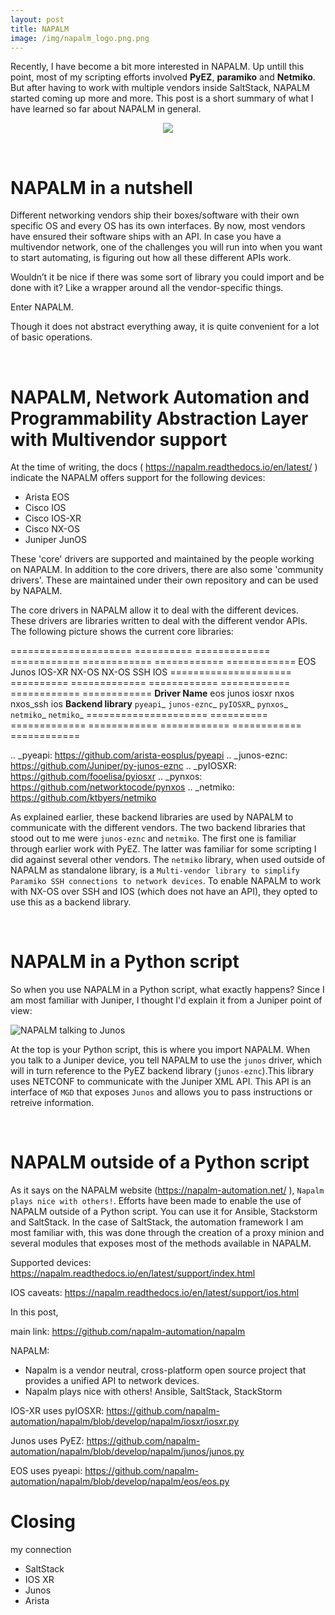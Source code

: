 ```yaml
---
layout: post
title: NAPALM
image: /img/napalm_logo.png.png
---
```


Recently, I have become a bit more interested in NAPALM. Up untill this point, most of my scripting efforts involved <b>PyEZ</b>, <b>paramiko</b> and <b>Netmiko</b>. But after having to work with multiple vendors inside SaltStack, NAPALM started coming up more and more. This post is a short summary of what I have learned so far about NAPALM in general.  

<p align="center">
  <img src="https://github.com/saidvandeklundert/saidvandeklundert.github.io/blob/napalm/img/napalm_logo.png">
</p>
<br>

NAPALM in a nutshell
====================

Different networking vendors ship their boxes/software with their own specific OS and every OS has its own interfaces. By now, most vendors have ensured their software ships with an API. In case you have a multivendor network, one of the challenges you will run into when you want to start automating, is figuring out how all these different APIs work.

Wouldn’t it be nice if there was some sort of library you could import and be done with it? Like a wrapper around all the vendor-specific things.

Enter NAPALM.

Though it does not abstract everything away, it is quite convenient for a lot of basic operations.

<br>

NAPALM, Network Automation and Programmability Abstraction Layer with Multivendor support
=========================================================================================


At the time of writing, the docs ( https://napalm.readthedocs.io/en/latest/ ) indicate the NAPALM offers support for the following devices:
- Arista EOS
- Cisco IOS
- Cisco IOS-XR
- Cisco NX-OS
- Juniper JunOS

These 'core' drivers are supported and maintained by the people working on NAPALM. In addition to the core drivers, there are also some 'community drivers'. These are maintained under their own repository and can be used by NAPALM.

The core drivers in NAPALM allow it to deal with the different devices. These drivers are libraries written to deal with the different vendor APIs. The following picture shows the current core libraries:

  =====================   ==========  =============   ============ ============  ============ ============
                          EOS         Junos           IOS-XR       NX-OS         NX-OS SSH    IOS
  =====================   ==========  =============   ============ ============  ============ ============
  **Driver Name**         eos         junos           iosxr        nxos          nxos_ssh     ios
  **Backend library**     `pyeapi`_   `junos-eznc`_   `pyIOSXR`_   `pynxos`_     `netmiko`_   `netmiko`_
  =====================   ==========  =============   ============ ============  ============ ============

.. _pyeapi: https://github.com/arista-eosplus/pyeapi
.. _junos-eznc: https://github.com/Juniper/py-junos-eznc
.. _pyIOSXR: https://github.com/fooelisa/pyiosxr
.. _pynxos: https://github.com/networktocode/pynxos
.. _netmiko: https://github.com/ktbyers/netmiko

As explained earlier, these backend libraries are used by NAPALM to communicate with the different vendors. The two backend libraries that stood out to me were `junos-eznc` and `netmiko`. The first one is familiar through earlier work with PyEZ. The latter was familiar for some scripting I did against several other vendors. The `netmiko` library, when used outside of NAPALM as standalone library, is a `Multi-vendor library to simplify Paramiko SSH connections to network devices`. To enable NAPALM to work with NX-OS over SSH and IOS (which does not have an API), they opted to use this as a backend library.

<br>

NAPALM in a Python script
=========================

So when you use NAPALM in a Python script, what exactly happens? Since I am most familiar with Juniper, I thought I'd explain it from a Juniper point of view:

![NAPALM talking to Junos](/img/napalm_talking_to_junos.png "NAPALM talking to Junos")

At the top is your Python script, this is where you import NAPALM. When you talk to a Juniper device, you tell NAPALM to use the `junos` driver, which will in turn reference to the PyEZ backend library (`junos-eznc`).This library uses NETCONF to communicate with the Juniper XML API. This API is an interface of `MGD` that exposes `Junos` and allows you to pass instructions or retreive information.

<br>

NAPALM outside of a Python script
=================================


As it says on the NAPALM website (https://napalm-automation.net/ ), `Napalm plays nice with others!`. Efforts have been made to enable the use of NAPALM outside of a Python script. You can use it for Ansible, Stackstorm and SaltStack. In the case of SaltStack, the automation framework I am most familiar with, this was done through the creation of a proxy minion and several modules that exposes most of the methods available in NAPALM.











Supported devices:
https://napalm.readthedocs.io/en/latest/support/index.html

IOS caveats:
https://napalm.readthedocs.io/en/latest/support/ios.html




In this post,

main link: https://github.com/napalm-automation/napalm





NAPALM:
- Napalm is a vendor neutral, cross-platform open source project that provides a unified API to network devices.
- Napalm plays nice with others! Ansible, SaltStack, StackStorm


IOS-XR uses pyIOSXR:
https://github.com/napalm-automation/napalm/blob/develop/napalm/iosxr/iosxr.py

Junos uses PyEZ:
https://github.com/napalm-automation/napalm/blob/develop/napalm/junos/junos.py

EOS uses pyeapi:
https://github.com/napalm-automation/napalm/blob/develop/napalm/eos/eos.py


Closing
============

my connection
- SaltStack
- IOS XR
- Junos
- Arista